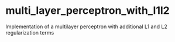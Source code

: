 # multi_layer_perceptron_with_l1l2
Implementation of a multilayer perceptron with additional L1 and L2 regularization terms
